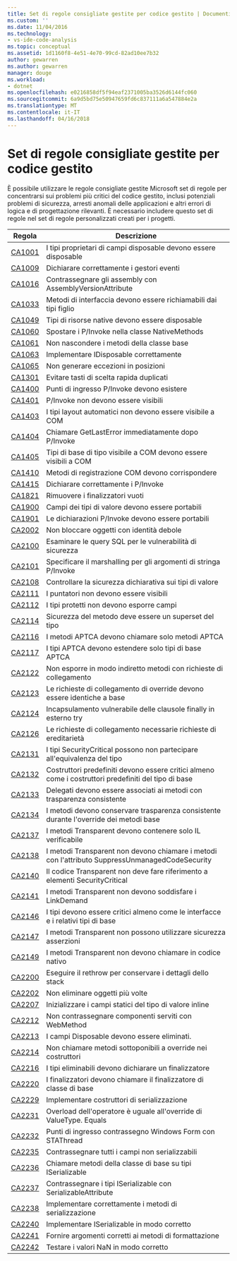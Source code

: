 ```yaml
---
title: Set di regole consigliate gestite per codice gestito | Documenti Microsoft
ms.custom: ''
ms.date: 11/04/2016
ms.technology:
- vs-ide-code-analysis
ms.topic: conceptual
ms.assetid: 1d1160f8-4e51-4e70-99cd-82ad10ee7b32
author: gewarren
ms.author: gewarren
manager: douge
ms.workload:
- dotnet
ms.openlocfilehash: e0216858df5f94eaf2371005ba3526d6144fc060
ms.sourcegitcommit: 6a9d5bd75e50947659fd6c837111a6a547884e2a
ms.translationtype: MT
ms.contentlocale: it-IT
ms.lasthandoff: 04/16/2018
---
```

# <a name="managed-recommended-rules-rule-set-for-managed-code"></a>Set di regole consigliate gestite per codice gestito
È possibile utilizzare le regole consigliate gestite Microsoft set di regole per concentrarsi sui problemi più critici del codice gestito, inclusi potenziali problemi di sicurezza, arresti anomali delle applicazioni e altri errori di logica e di progettazione rilevanti. È necessario includere questo set di regole nel set di regole personalizzati creati per i progetti.  
  
|Regola|Descrizione|  
|----------|-----------------|  
|[CA1001](../code-quality/ca1001-types-that-own-disposable-fields-should-be-disposable.md)|I tipi proprietari di campi disposable devono essere disposable|  
|[CA1009](../code-quality/ca1009-declare-event-handlers-correctly.md)|Dichiarare correttamente i gestori eventi|  
|[CA1016](../code-quality/ca1016-mark-assemblies-with-assemblyversionattribute.md)|Contrassegnare gli assembly con AssemblyVersionAttribute|  
|[CA1033](../code-quality/ca1033-interface-methods-should-be-callable-by-child-types.md)|Metodi di interfaccia devono essere richiamabili dai tipi figlio|  
|[CA1049](../code-quality/ca1049-types-that-own-native-resources-should-be-disposable.md)|Tipi di risorse native devono essere disposable|  
|[CA1060](../code-quality/ca1060-move-p-invokes-to-nativemethods-class.md)|Spostare i P/Invoke nella classe NativeMethods|  
|[CA1061](../code-quality/ca1061-do-not-hide-base-class-methods.md)|Non nascondere i metodi della classe base|  
|[CA1063](../code-quality/ca1063-implement-idisposable-correctly.md)|Implementare IDisposable correttamente|  
|[CA1065](../code-quality/ca1065-do-not-raise-exceptions-in-unexpected-locations.md)|Non generare eccezioni in posizioni|  
|[CA1301](../code-quality/ca1301-avoid-duplicate-accelerators.md)|Evitare tasti di scelta rapida duplicati|  
|[CA1400](../code-quality/ca1400-p-invoke-entry-points-should-exist.md)|Punti di ingresso P/Invoke devono esistere|  
|[CA1401](../code-quality/ca1401-p-invokes-should-not-be-visible.md)|P/Invoke non devono essere visibili|  
|[CA1403](../code-quality/ca1403-auto-layout-types-should-not-be-com-visible.md)|I tipi layout automatici non devono essere visibile a COM|  
|[CA1404](../code-quality/ca1404-call-getlasterror-immediately-after-p-invoke.md)|Chiamare GetLastError immediatamente dopo P/Invoke|  
|[CA1405](../code-quality/ca1405-com-visible-type-base-types-should-be-com-visible.md)|Tipi di base di tipo visibile a COM devono essere visibili a COM|  
|[CA1410](../code-quality/ca1410-com-registration-methods-should-be-matched.md)|Metodi di registrazione COM devono corrispondere|  
|[CA1415](../code-quality/ca1415-declare-p-invokes-correctly.md)|Dichiarare correttamente i P/Invoke|  
|[CA1821](../code-quality/ca1821-remove-empty-finalizers.md)|Rimuovere i finalizzatori vuoti|  
|[CA1900](../code-quality/ca1900-value-type-fields-should-be-portable.md)|Campi dei tipi di valore devono essere portabili|  
|[CA1901](../code-quality/ca1901-p-invoke-declarations-should-be-portable.md)|Le dichiarazioni P/Invoke devono essere portabili|  
|[CA2002](../code-quality/ca2002-do-not-lock-on-objects-with-weak-identity.md)|Non bloccare oggetti con identità debole|  
|[CA2100](../code-quality/ca2100-review-sql-queries-for-security-vulnerabilities.md)|Esaminare le query SQL per le vulnerabilità di sicurezza|  
|[CA2101](../code-quality/ca2101-specify-marshaling-for-p-invoke-string-arguments.md)|Specificare il marshalling per gli argomenti di stringa P/Invoke|  
|[CA2108](../code-quality/ca2108-review-declarative-security-on-value-types.md)|Controllare la sicurezza dichiarativa sui tipi di valore|  
|[CA2111](../code-quality/ca2111-pointers-should-not-be-visible.md)|I puntatori non devono essere visibili|  
|[CA2112](../code-quality/ca2112-secured-types-should-not-expose-fields.md)|I tipi protetti non devono esporre campi|  
|[CA2114](../code-quality/ca2114-method-security-should-be-a-superset-of-type.md)|Sicurezza del metodo deve essere un superset del tipo|  
|[CA2116](../code-quality/ca2116-aptca-methods-should-only-call-aptca-methods.md)|I metodi APTCA devono chiamare solo metodi APTCA|  
|[CA2117](../code-quality/ca2117-aptca-types-should-only-extend-aptca-base-types.md)|I tipi APTCA devono estendere solo tipi di base APTCA|  
|[CA2122](../code-quality/ca2122-do-not-indirectly-expose-methods-with-link-demands.md)|Non esporre in modo indiretto metodi con richieste di collegamento|  
|[CA2123](../code-quality/ca2123-override-link-demands-should-be-identical-to-base.md)|Le richieste di collegamento di override devono essere identiche a base|  
|[CA2124](../code-quality/ca2124-wrap-vulnerable-finally-clauses-in-outer-try.md)|Incapsulamento vulnerabile delle clausole finally in esterno try|  
|[CA2126](../code-quality/ca2126-type-link-demands-require-inheritance-demands.md)|Le richieste di collegamento necessarie richieste di ereditarietà|  
|[CA2131](../code-quality/ca2131-security-critical-types-may-not-participate-in-type-equivalence.md)|I tipi SecurityCritical possono non partecipare all'equivalenza del tipo|  
|[CA2132](../code-quality/ca2132-default-constructors-must-be-at-least-as-critical-as-base-type-default-constructors.md)|Costruttori predefiniti devono essere critici almeno come i costruttori predefiniti del tipo di base|  
|[CA2133](../code-quality/ca2133-delegates-must-bind-to-methods-with-consistent-transparency.md)|Delegati devono essere associati ai metodi con trasparenza consistente|  
|[CA2134](../code-quality/ca2134-methods-must-keep-consistent-transparency-when-overriding-base-methods.md)|I metodi devono conservare trasparenza consistente durante l'override dei metodi base|  
|[CA2137](../code-quality/ca2137-transparent-methods-must-contain-only-verifiable-il.md)|I metodi Transparent devono contenere solo IL verificabile|  
|[CA2138](../code-quality/ca2138-transparent-methods-must-not-call-methods-with-the-suppressunmanagedcodesecurity-attribute.md)|I metodi Transparent non devono chiamare i metodi con l'attributo SuppressUnmanagedCodeSecurity|  
|[CA2140](../code-quality/ca2140-transparent-code-must-not-reference-security-critical-items.md)|Il codice Transparent non deve fare riferimento a elementi SecurityCritical|  
|[CA2141](../code-quality/ca2141-transparent-methods-must-not-satisfy-linkdemands.md)|I metodi Transparent non devono soddisfare i LinkDemand|  
|[CA2146](../code-quality/ca2146-types-must-be-at-least-as-critical-as-their-base-types-and-interfaces.md)|I tipi devono essere critici almeno come le interfacce e i relativi tipi di base|  
|[CA2147](../code-quality/ca2147-transparent-methods-may-not-use-security-asserts.md)|I metodi Transparent non possono utilizzare sicurezza asserzioni|  
|[CA2149](../code-quality/ca2149-transparent-methods-must-not-call-into-native-code.md)|I metodi Transparent non devono chiamare in codice nativo|  
|[CA2200](../code-quality/ca2200-rethrow-to-preserve-stack-details.md)|Eseguire il rethrow per conservare i dettagli dello stack|  
|[CA2202](../code-quality/ca2202-do-not-dispose-objects-multiple-times.md)|Non eliminare oggetti più volte|  
|[CA2207](../code-quality/ca2207-initialize-value-type-static-fields-inline.md)|Inizializzare i campi statici del tipo di valore inline|  
|[CA2212](../code-quality/ca2212-do-not-mark-serviced-components-with-webmethod.md)|Non contrassegnare componenti serviti con WebMethod|  
|[CA2213](../code-quality/ca2213-disposable-fields-should-be-disposed.md)|I campi Disposable devono essere eliminati.|  
|[CA2214](../code-quality/ca2214-do-not-call-overridable-methods-in-constructors.md)|Non chiamare metodi sottoponibili a override nei costruttori|  
|[CA2216](../code-quality/ca2216-disposable-types-should-declare-finalizer.md)|I tipi eliminabili devono dichiarare un finalizzatore|  
|[CA2220](../code-quality/ca2220-finalizers-should-call-base-class-finalizer.md)|I finalizzatori devono chiamare il finalizzatore di classe di base|  
|[CA2229](../code-quality/ca2229-implement-serialization-constructors.md)|Implementare costruttori di serializzazione|  
|[CA2231](../code-quality/ca2231-overload-operator-equals-on-overriding-valuetype-equals.md)|Overload dell'operatore è uguale all'override di ValueType. Equals|  
|[CA2232](../code-quality/ca2232-mark-windows-forms-entry-points-with-stathread.md)|Punti di ingresso contrassegno Windows Form con STAThread|  
|[CA2235](../code-quality/ca2235-mark-all-non-serializable-fields.md)|Contrassegnare tutti i campi non serializzabili|  
|[CA2236](../code-quality/ca2236-call-base-class-methods-on-iserializable-types.md)|Chiamare metodi della classe di base su tipi ISerializable|  
|[CA2237](../code-quality/ca2237-mark-iserializable-types-with-serializableattribute.md)|Contrassegnare i tipi ISerializable con SerializableAttribute|  
|[CA2238](../code-quality/ca2238-implement-serialization-methods-correctly.md)|Implementare correttamente i metodi di serializzazione|  
|[CA2240](../code-quality/ca2240-implement-iserializable-correctly.md)|Implementare ISerializable in modo corretto|  
|[CA2241](../code-quality/ca2241-provide-correct-arguments-to-formatting-methods.md)|Fornire argomenti corretti ai metodi di formattazione|  
|[CA2242](../code-quality/ca2242-test-for-nan-correctly.md)|Testare i valori NaN in modo corretto|
